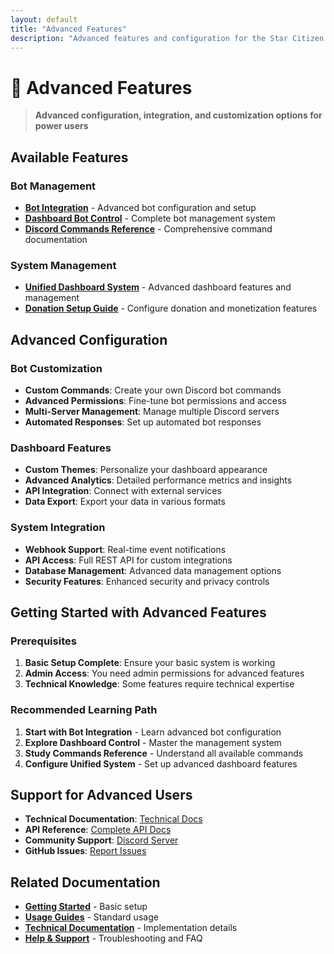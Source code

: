 ```yaml
---
layout: default
title: "Advanced Features"
description: "Advanced features and configuration for the Star Citizen Kill Tracker system"
---
```


# 🚀 Advanced Features

> **Advanced configuration, integration, and customization options for power users**

## Available Features

### Bot Management
- [**Bot Integration**](./bot-integration.md) - Advanced bot configuration and setup
- [**Dashboard Bot Control**](./dashboard-bot-control.md) - Complete bot management system
- [**Discord Commands Reference**](./DISCORD_COMMANDS_REFERENCE.md) - Comprehensive command documentation

### System Management
- [**Unified Dashboard System**](./unified-dashboard-system.md) - Advanced dashboard features and management
- [**Donation Setup Guide**](./DONATION_SETUP_GUIDE.md) - Configure donation and monetization features

## Advanced Configuration

### Bot Customization
- **Custom Commands**: Create your own Discord bot commands
- **Advanced Permissions**: Fine-tune bot permissions and access
- **Multi-Server Management**: Manage multiple Discord servers
- **Automated Responses**: Set up automated bot responses

### Dashboard Features
- **Custom Themes**: Personalize your dashboard appearance
- **Advanced Analytics**: Detailed performance metrics and insights
- **API Integration**: Connect with external services
- **Data Export**: Export your data in various formats

### System Integration
- **Webhook Support**: Real-time event notifications
- **API Access**: Full REST API for custom integrations
- **Database Management**: Advanced data management options
- **Security Features**: Enhanced security and privacy controls

## Getting Started with Advanced Features

### Prerequisites
1. **Basic Setup Complete**: Ensure your basic system is working
2. **Admin Access**: You need admin permissions for advanced features
3. **Technical Knowledge**: Some features require technical expertise

### Recommended Learning Path
1. **Start with Bot Integration** - Learn advanced bot configuration
2. **Explore Dashboard Control** - Master the management system
3. **Study Commands Reference** - Understand all available commands
4. **Configure Unified System** - Set up advanced dashboard features

## Support for Advanced Users

- **Technical Documentation**: [Technical Docs](../technical/)
- **API Reference**: [Complete API Docs](../api/)
- **Community Support**: [Discord Server](https://discord.gg/sa9ENVmJvg)
- **GitHub Issues**: [Report Issues](https://github.com/millsydev)

## Related Documentation

- [**Getting Started**](../getting-started/) - Basic setup
- [**Usage Guides**](../usage/) - Standard usage
- [**Technical Documentation**](../technical/) - Implementation details
- [**Help & Support**](../help/) - Troubleshooting and FAQ

